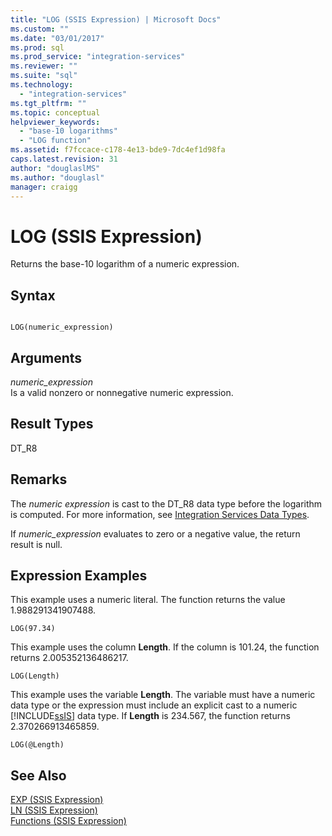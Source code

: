 ```yaml
---
title: "LOG (SSIS Expression) | Microsoft Docs"
ms.custom: ""
ms.date: "03/01/2017"
ms.prod: sql
ms.prod_service: "integration-services"
ms.reviewer: ""
ms.suite: "sql"
ms.technology: 
  - "integration-services"
ms.tgt_pltfrm: ""
ms.topic: conceptual
helpviewer_keywords: 
  - "base-10 logarithms"
  - "LOG function"
ms.assetid: f7fccace-c178-4e13-bde9-7dc4ef1d98fa
caps.latest.revision: 31
author: "douglaslMS"
ms.author: "douglasl"
manager: craigg
---
```

# LOG (SSIS Expression)
  Returns the base-10 logarithm of a numeric expression.  
  
## Syntax  
  
```  
  
LOG(numeric_expression)  
```  
  
## Arguments  
 *numeric_expression*  
 Is a valid nonzero or nonnegative numeric expression.  
  
## Result Types  
 DT_R8  
  
## Remarks  
 The *numeric expression* is cast to the DT_R8 data type before the logarithm is computed. For more information, see [Integration Services Data Types](../../integration-services/data-flow/integration-services-data-types.md).  
  
 If *numeric_expression* evaluates to zero or a negative value, the return result is null.  
  
## Expression Examples  
 This example uses a numeric literal. The function returns the value 1.988291341907488.  
  
```  
LOG(97.34)  
```  
  
 This example uses the column **Length**. If the column is 101.24, the function returns 2.005352136486217.  
  
```  
LOG(Length)   
```  
  
 This example uses the variable **Length**. The variable must have a numeric data type or the expression must include an explicit cast to a numeric [!INCLUDE[ssIS](../../includes/ssis-md.md)] data type. If **Length** is 234.567, the function returns 2.370266913465859.  
  
```  
LOG(@Length)   
```  
  
## See Also  
 [EXP &#40;SSIS Expression&#41;](../../integration-services/expressions/exp-ssis-expression.md)   
 [LN &#40;SSIS Expression&#41;](../../integration-services/expressions/ln-ssis-expression.md)   
 [Functions &#40;SSIS Expression&#41;](../../integration-services/expressions/functions-ssis-expression.md)  
  
  
